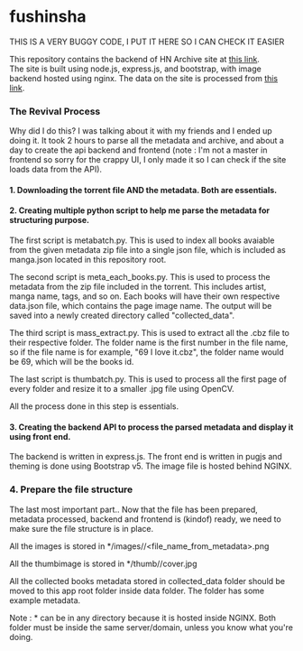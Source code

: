 # fushinsha

THIS IS A VERY BUGGY CODE, I PUT IT HERE SO I CAN CHECK IT EASIER

This repository contains the backend of HN Archive site at [this link](https://nexus.elscione.com).  
The site is built using node.js, express.js, and bootstrap, with image backend hosted using nginx. The data on the site is processed from [this link](https://sukebei.nyaa.si/view/3274915).

### The Revival Process
Why did I do this? I was talking about it with my friends and I ended up doing it. It took 2 hours to parse all the metadata and archive, and about a day to create the api backend and frontend (note : I'm not a master in frontend so sorry for the crappy UI, I only made it so I can check if the site loads data from the API).

#### 1. Downloading the torrent file AND the metadata. Both are essentials.
#### 2. Creating multiple python script to help me parse the metadata for structuring purpose. 

The first script is metabatch.py. This is used to index all books avaiable from the given metadata zip file into a single json file, which is included as manga.json located in this repository root.

The second script is meta_each_books.py. This is used to process the metadata from the zip file included in the torrent. This includes artist, manga name, tags, and so on. Each books will have their own respective data.json file, which contains the page image name. The output will be saved into a newly created directory called "collected_data".

The third script is mass_extract.py. This is used to extract all the .cbz file to their respective folder. The folder name is the first number in the file name, so if the file name is for example, "69 I love it.cbz", the folder name would be 69, which will be the books id. 

The last script is thumbatch.py. This is used to process all the first page of every folder and resize it to a smaller .jpg file using OpenCV.

All the process done in this step is essentials.

#### 3. Creating the backend API to process the parsed metadata and display it using front end.

The backend is written in express.js. The front end is written in pugjs and theming is done using Bootstrap v5. The image file is hosted behind NGINX.

### 4. Prepare the file structure

The last most important part.. Now that the file has been prepared, metadata processed, backend and frontend is (kindof) ready, we need to make sure the file structure is in place.

All the images is stored in */images/<books id>/<file_name_from_metadata>.png

All the thumbimage is stored in */thumb/<books id>/cover.jpg

All the collected books metadata stored in collected_data folder should be moved to this app root folder inside data folder. The folder has some example metadata.

Note : * can be in any directory because it is hosted inside NGINX. Both folder must be inside the same server/domain, unless you know what you're doing.

